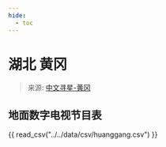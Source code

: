 ```yaml
---
hide:
  - toc
---
```


# 湖北 黄冈

> 来源: [中文寻星-黄冈](http://dtmb.saoing.com/huanggang.htm)

## 地面数字电视节目表

{{ read_csv("../../data/csv/huanggang.csv") }}

